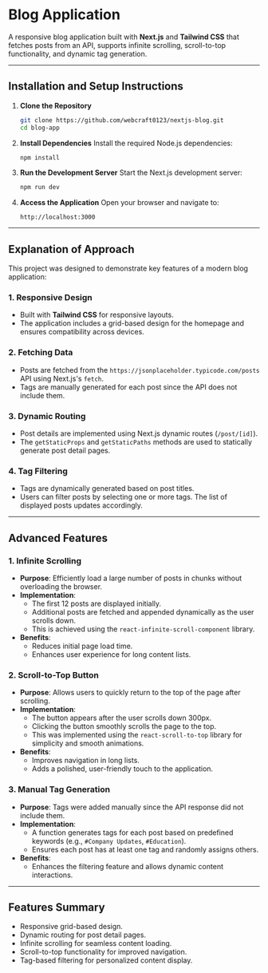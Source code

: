 # Blog Application

A responsive blog application built with **Next.js** and **Tailwind CSS** that fetches posts from an API, supports infinite scrolling, scroll-to-top functionality, and dynamic tag generation.

---

## Installation and Setup Instructions

1. **Clone the Repository**

   ```bash
   git clone https://github.com/webcraft0123/nextjs-blog.git
   cd blog-app
   ```

2. **Install Dependencies**
   Install the required Node.js dependencies:

   ```bash
   npm install
   ```

3. **Run the Development Server**
   Start the Next.js development server:

   ```bash
   npm run dev
   ```

4. **Access the Application**
   Open your browser and navigate to:
   ```
   http://localhost:3000
   ```

---

## Explanation of Approach

This project was designed to demonstrate key features of a modern blog application:

### 1. Responsive Design

- Built with **Tailwind CSS** for responsive layouts.
- The application includes a grid-based design for the homepage and ensures compatibility across devices.

### 2. Fetching Data

- Posts are fetched from the `https://jsonplaceholder.typicode.com/posts` API using Next.js's `fetch`.
- Tags are manually generated for each post since the API does not include them.

### 3. Dynamic Routing

- Post details are implemented using Next.js dynamic routes (`/post/[id]`).
- The `getStaticProps` and `getStaticPaths` methods are used to statically generate post detail pages.

### 4. Tag Filtering

- Tags are dynamically generated based on post titles.
- Users can filter posts by selecting one or more tags. The list of displayed posts updates accordingly.

---

## Advanced Features

### 1. Infinite Scrolling

- **Purpose**: Efficiently load a large number of posts in chunks without overloading the browser.
- **Implementation**:
  - The first 12 posts are displayed initially.
  - Additional posts are fetched and appended dynamically as the user scrolls down.
  - This is achieved using the `react-infinite-scroll-component` library.
- **Benefits**:
  - Reduces initial page load time.
  - Enhances user experience for long content lists.

### 2. Scroll-to-Top Button

- **Purpose**: Allows users to quickly return to the top of the page after scrolling.
- **Implementation**:
  - The button appears after the user scrolls down 300px.
  - Clicking the button smoothly scrolls the page to the top.
  - This was implemented using the `react-scroll-to-top` library for simplicity and smooth animations.
- **Benefits**:
  - Improves navigation in long lists.
  - Adds a polished, user-friendly touch to the application.

### 3. Manual Tag Generation

- **Purpose**: Tags were added manually since the API response did not include them.
- **Implementation**:
  - A function generates tags for each post based on predefined keywords (e.g., `#Company Updates`, `#Education`).
  - Ensures each post has at least one tag and randomly assigns others.
- **Benefits**:
  - Enhances the filtering feature and allows dynamic content interactions.

---

## Features Summary

- Responsive grid-based design.
- Dynamic routing for post detail pages.
- Infinite scrolling for seamless content loading.
- Scroll-to-top functionality for improved navigation.
- Tag-based filtering for personalized content display.
